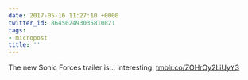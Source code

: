 ```yaml
---
date: 2017-05-16 11:27:10 +0000
twitter_id: 864502493035810821
tags:
- micropost
title: ''
---
```


The new Sonic Forces trailer is... interesting. [tmblr.co/ZOHrOy2LiUyY3](https://tmblr.co/ZOHrOy2LiUyY3)

